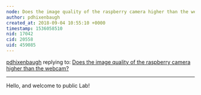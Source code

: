 ```yaml
---
node: Does the image quality of the raspberry camera higher than the webcam?
author: pdhixenbaugh
created_at: 2018-09-04 10:55:10 +0000
timestamp: 1536058510
nid: 17042
cid: 20558
uid: 459085
---
```




[pdhixenbaugh](../profile/pdhixenbaugh) replying to: [Does the image quality of the raspberry camera higher than the webcam?](../notes/Builder6274/09-03-2018/does-the-image-quality-of-the-raspberry-camera-higher-than-the-webcam)

----
Hello, and welcome to public Lab!